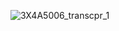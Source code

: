![3X4A5006_transcpr_1](https://github.com/user-attachments/assets/ffd14c98-0485-47cf-a76b-85aaa44335e9)
